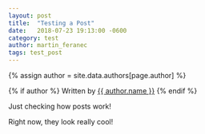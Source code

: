 ```yaml
---
layout: post
title:  "Testing a Post"
date:   2018-07-23 19:13:00 -0600
category: test
author: martin_feranec
tags: test_post
---
```


{% assign author = site.data.authors[page.author] %}

<!-- Output author details if some exist. -->
{% if author %}
    <span>
        <!-- Personal Info. -->
        Written by <a href="{{ author.web }}" target="_blank">{{ author.name }}</a>
    </span>
{% endif %}

Just checking how posts work!

Right now, they look really cool! 
